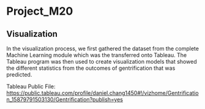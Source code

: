 # Project_M20
## Visualization
In the visualization process, we first gathered the dataset from the complete Machine Learning module which was the transferred onto Tableau. The Tableau program was then used to create visualization models that showed the different statistics from the outcomes of gentrification that was predicted. 

Tableau Public File:
https://public.tableau.com/profile/daniel.chang1450#!/vizhome/Gentrification_15879791503130/Gentrification?publish=yes